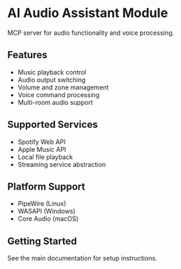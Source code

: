 # AI Audio Assistant Module

MCP server for audio functionality and voice processing.

## Features
- Music playback control
- Audio output switching
- Volume and zone management
- Voice command processing
- Multi-room audio support

## Supported Services
- Spotify Web API
- Apple Music API
- Local file playback
- Streaming service abstraction

## Platform Support
- PipeWire (Linux)
- WASAPI (Windows)
- Core Audio (macOS)

## Getting Started
See the main documentation for setup instructions.